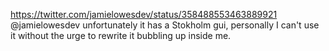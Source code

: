 https://twitter.com/jamielowesdev/status/358488553463889921 @jamielowesdev unfortunately it has a Stokholm gui, personally I can't use it without the urge to rewrite it bubbling up inside me.